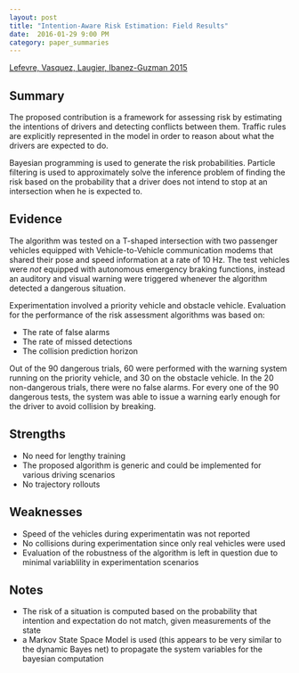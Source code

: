 ```yaml
---
layout: post
title: "Intention-Aware Risk Estimation: Field Results"
date:  2016-01-29 9:00 PM
category: paper_summaries
---
```

[Lefevre, Vasquez, Laugier, Ibanez-Guzman 2015](https://5d4cfa3b-a-62cb3a1a-s-sites.googlegroups.com/site/stlefevre/Lefevre_ARSO_15.pdf?attachauth=ANoY7co6MtWJ5P60cdRkTvURboXJZ6O2hEVInCYPLqHZU_kuFkCuu1JRNd2p4aLm5aT4BSzIfz8LMN3S4TBZarCcir48nbbXrxHo5qTaS1Fwzkm1AEp_faxVlca3P7vTOF0WXUvptIjkdQFrFKHkOz3CIFqHLJF96Q59rTqD14uvPfbGn1XOF9ta3W3eTC0SDCrNJFqTQ7hJ62eMvVhcwiwCvcGOMf155w%3D%3D&attredirects=0)

## Summary ##
The proposed contribution is a framework for assessing risk by estimating the intentions of drivers and detecting conflicts between them. Traffic rules are explicitly represented in the model in order to reason about what the drivers are expected to do.

Bayesian programming is used to generate the risk probabilities. Particle filtering is used to approximately solve the inference problem of finding the risk based on the probability that a driver does not intend to stop at an intersection when he is expected to. 

## Evidence ## 
The algorithm was tested on a T-shaped intersection with two passenger vehicles equipped with Vehicle-to-Vehicle communication modems that shared their pose and speed information at a rate of 10 Hz. The test vehicles were *not* equipped with autonomous emergency braking functions, instead an auditory and visual warning were triggered whenever the algorithm detected a dangerous situation. 

Experimentation involved a priority vehicle and obstacle vehicle. Evaluation for the performance of the risk assessment algorithms was based on: 
* The rate of false alarms
* The rate of missed detections
* The collision prediction horizon 

Out of the 90 dangerous trials, 60 were performed with the warning system running on the priority vehicle, and 30 on the obstacle vehicle. In the 20 non-dangerous trials, there were no false alarms. For every one of the 90 dangerous tests, the system was able to issue a warning early enough for the driver to avoid collision by breaking.

## Strengths ## 
* No need for lengthy training 
* The proposed algorithm is generic and could be implemented for various driving scenarios
* No trajectory rollouts 

## Weaknesses ## 
* Speed of the vehicles during experimentatin was not reported
* No collisions during experimentation since only real vehicles were used
* Evaluation of the robustness of the algorithm is left in question due to minimal variablility in experimentation scenarios

## Notes ## 
* The risk of a situation is computed based on the probability that intention and expectation do not match, given measurements of the state 
* a Markov State Space Model is used (this appears to be very similar to the dynamic Bayes net) to propagate the system variables for the bayesian computation